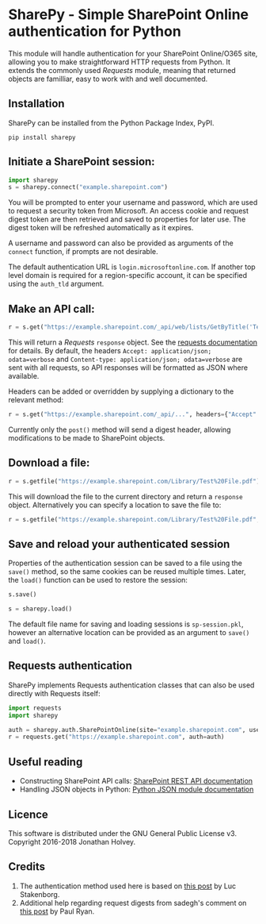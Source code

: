 # SharePy - Simple SharePoint Online authentication for Python

This module will handle authentication for your SharePoint Online/O365 site, allowing you to make straightforward HTTP requests from Python. It extends the commonly used *Requests* module, meaning that returned objects are familliar, easy to work with and well documented. 

## Installation

SharePy can be installed from the Python Package Index, PyPI.

```
pip install sharepy
```

## Initiate a SharePoint session:

```python
import sharepy
s = sharepy.connect("example.sharepoint.com")
```

You will be prompted to enter your username and password, which are used to request a security token from Microsoft. An access cookie and request digest token are then retrieved and saved to properties for later use. The digest token will be refreshed automatically as it expires.

A username and password can also be provided as arguments of the `connect` function, if prompts are not desirable.

The default authentication URL is `login.microsoftonline.com`. If another top level domain is required for a region-specific account, it can be specified using the `auth_tld` argument.

## Make an API call:

```python
r = s.get("https://example.sharepoint.com/_api/web/lists/GetByTitle('Test Library')")
```

This will return a *Requests* `response` object. See the [requests documentation](http://docs.python-requests.org/en/master/) for details. By default, the headers `Accept: application/json; odata=verbose` and `Content-type: application/json; odata=verbose` are sent with all requests, so API responses will be formatted as JSON where available.

Headers can be added or overridden by supplying a dictionary to the relevant method:

```python
r = s.get("https://example.sharepoint.com/_api/...", headers={"Accept": "application/atom+xml"})
```

Currently only the `post()` method will send a digest header, allowing modifications to be made to SharePoint objects.

## Download a file:

```python
r = s.getfile("https://example.sharepoint.com/Library/Test%20File.pdf")
```

This will download the file to the current directory and return a `response` object. Alternatively you can specify a location to save the file to:

```python
r = s.getfile("https://example.sharepoint.com/Library/Test%20File.pdf", filename="downloads/file.pdf")
```

## Save and reload your authenticated session

Properties of the authentication session can be saved to a file using the `save()` method, so the same cookies can be reused multiple times. Later, the `load()` function can be used to restore the session:

```python
s.save()
```

```python
s = sharepy.load()
```

The default file name for saving and loading sessions is `sp-session.pkl`, however an alternative location can be provided as an argument to `save()` and `load()`.

## Requests authentication

SharePy implements Requests authentication classes that can also be used directly with Requests itself:

```python
import requests
import sharepy

auth = sharepy.auth.SharePointOnline(site="example.sharepoint.com", username="exampleuser")
r = requests.get("https://example.sharepoint.com", auth=auth)
```

## Useful reading

- Constructing SharePoint API calls: [SharePoint REST API documentation](https://msdn.microsoft.com/en-us/library/office/dn292552.aspx)
- Handling JSON objects in Python: [Python JSON module documentation](https://docs.python.org/3.4/library/json.html)

## Licence

This software is distributed under the GNU General Public License v3. Copyright 2016-2018 Jonathan Holvey.

## Credits

1. The authentication method used here is based on [this post](https://allthatjs.com/2012/03/28/remote-authentication-in-sharepoint-online/) by Luc Stakenborg.
2. Additional help regarding request digests from sadegh's comment on [this post](http://paulryan.com.au/2014/spo-remote-authentication-rest/) by Paul Ryan.
